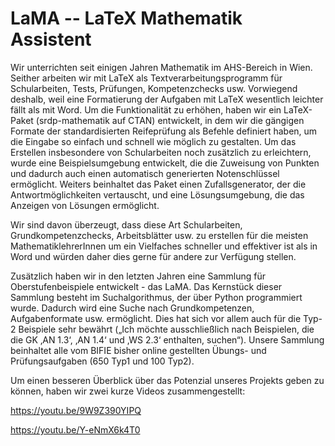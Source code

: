 # LaMA -- LaTeX Mathematik Assistent

Wir unterrichten seit einigen Jahren Mathematik im AHS-Bereich in Wien. Seither arbeiten wir mit LaTeX als Textverarbeitungsprogramm für Schularbeiten, Tests, Prüfungen, Kompetenzchecks usw. Vorwiegend deshalb, weil eine Formatierung der Aufgaben mit LaTeX wesentlich leichter fällt als mit Word. Um die Funktionalität zu erhöhen, haben wir ein LaTeX-Paket (srdp-mathematik auf CTAN) entwickelt, in dem wir die gängigen Formate der standardisierten Reifeprüfung als Befehle definiert haben, um die Eingabe so einfach und schnell wie möglich zu gestalten. Um das Erstellen insbesondere von Schularbeiten noch zusätzlich zu erleichtern, wurde eine Beispielsumgebung entwickelt, die die Zuweisung von Punkten und dadurch auch einen automatisch generierten Notenschlüssel ermöglicht. Weiters beinhaltet das Paket einen Zufallsgenerator, der die Antwortmöglichkeiten vertauscht, und eine Lösungsumgebung, die das Anzeigen von Lösungen ermöglicht.

Wir sind davon überzeugt, dass diese Art Schularbeiten, Grundkompetenzchecks, Arbeitsblätter usw. zu erstellen für die meisten MathematiklehrerInnen um ein Vielfaches schneller und effektiver ist als in Word und würden daher dies gerne für andere zur Verfügung stellen.

Zusätzlich haben wir in den letzten Jahren eine Sammlung für Oberstufenbeispiele entwickelt - das LaMA. Das Kernstück dieser Sammlung besteht im Suchalgorithmus, der über Python programmiert wurde. Dadurch wird eine Suche nach Grundkompetenzen, Aufgabenformate usw. ermöglicht. Dies hat sich vor allem auch für die Typ-2 Beispiele sehr bewährt („Ich möchte ausschließlich nach Beispielen, die die GK ‚AN 1.3‘, ‚AN 1.4‘ und ‚WS 2.3‘ enthalten, suchen“). Unsere Sammlung beinhaltet alle vom BIFIE bisher online gestellten Übungs- und Prüfungsaufgaben (650 Typ1 und 100 Typ2).

Um einen besseren Überblick über das Potenzial unseres Projekts geben zu können, haben wir zwei kurze Videos zusammengestellt:

https://youtu.be/9W9Z390YIPQ

https://youtu.be/Y-eNmX6k4T0
